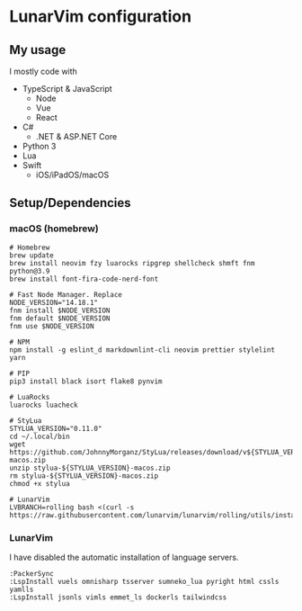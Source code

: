 # LunarVim configuration

## My usage

I mostly code with

- TypeScript & JavaScript
  - Node
  - Vue
  - React
- C#
  - .NET & ASP.NET Core
- Python 3
- Lua
- Swift
  - iOS/iPadOS/macOS

## Setup/Dependencies

### macOS (homebrew)

```shell
# Homebrew
brew update
brew install neovim fzy luarocks ripgrep shellcheck shmft fnm python@3.9
brew install font-fira-code-nerd-font

# Fast Node Manager. Replace
NODE_VERSION="14.18.1"
fnm install $NODE_VERSION
fnm default $NODE_VERSION
fnm use $NODE_VERSION

# NPM
npm install -g eslint_d markdownlint-cli neovim prettier stylelint yarn

# PIP
pip3 install black isort flake8 pynvim

# LuaRocks
luarocks luacheck

# StyLua
STYLUA_VERSION="0.11.0"
cd ~/.local/bin
wget https://github.com/JohnnyMorganz/StyLua/releases/download/v${STYLUA_VERSION}/stylua-${STYLUA_VERSION}-macos.zip
unzip stylua-${STYLUA_VERSION}-macos.zip
rm stylua-${STYLUA_VERSION}-macos.zip
chmod +x stylua

# LunarVim
LVBRANCH=rolling bash <(curl -s https://raw.githubusercontent.com/lunarvim/lunarvim/rolling/utils/installer/install.sh)
```

### LunarVim

I have disabled the automatic installation of language servers.

```vim
:PackerSync
:LspInstall vuels omnisharp tsserver sumneko_lua pyright html cssls yamlls
:LspInstall jsonls vimls emmet_ls dockerls tailwindcss
```
